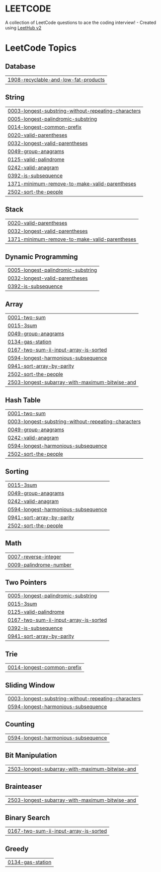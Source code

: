 # LEETCODE
A collection of LeetCode questions to ace the coding interview! - Created using [LeetHub v2](https://github.com/arunbhardwaj/LeetHub-2.0)

<!---LeetCode Topics Start-->
# LeetCode Topics
## Database
|  |
| ------- |
| [1908-recyclable-and-low-fat-products](https://github.com/gunjan123377/LEETCODE/tree/master/1908-recyclable-and-low-fat-products) |
## String
|  |
| ------- |
| [0003-longest-substring-without-repeating-characters](https://github.com/gunjan123377/LEETCODE/tree/master/0003-longest-substring-without-repeating-characters) |
| [0005-longest-palindromic-substring](https://github.com/gunjan123377/LEETCODE/tree/master/0005-longest-palindromic-substring) |
| [0014-longest-common-prefix](https://github.com/gunjan123377/LEETCODE/tree/master/0014-longest-common-prefix) |
| [0020-valid-parentheses](https://github.com/gunjan123377/LEETCODE/tree/master/0020-valid-parentheses) |
| [0032-longest-valid-parentheses](https://github.com/gunjan123377/LEETCODE/tree/master/0032-longest-valid-parentheses) |
| [0049-group-anagrams](https://github.com/gunjan123377/LEETCODE/tree/master/0049-group-anagrams) |
| [0125-valid-palindrome](https://github.com/gunjan123377/LEETCODE/tree/master/0125-valid-palindrome) |
| [0242-valid-anagram](https://github.com/gunjan123377/LEETCODE/tree/master/0242-valid-anagram) |
| [0392-is-subsequence](https://github.com/gunjan123377/LEETCODE/tree/master/0392-is-subsequence) |
| [1371-minimum-remove-to-make-valid-parentheses](https://github.com/gunjan123377/LEETCODE/tree/master/1371-minimum-remove-to-make-valid-parentheses) |
| [2502-sort-the-people](https://github.com/gunjan123377/LEETCODE/tree/master/2502-sort-the-people) |
## Stack
|  |
| ------- |
| [0020-valid-parentheses](https://github.com/gunjan123377/LEETCODE/tree/master/0020-valid-parentheses) |
| [0032-longest-valid-parentheses](https://github.com/gunjan123377/LEETCODE/tree/master/0032-longest-valid-parentheses) |
| [1371-minimum-remove-to-make-valid-parentheses](https://github.com/gunjan123377/LEETCODE/tree/master/1371-minimum-remove-to-make-valid-parentheses) |
## Dynamic Programming
|  |
| ------- |
| [0005-longest-palindromic-substring](https://github.com/gunjan123377/LEETCODE/tree/master/0005-longest-palindromic-substring) |
| [0032-longest-valid-parentheses](https://github.com/gunjan123377/LEETCODE/tree/master/0032-longest-valid-parentheses) |
| [0392-is-subsequence](https://github.com/gunjan123377/LEETCODE/tree/master/0392-is-subsequence) |
## Array
|  |
| ------- |
| [0001-two-sum](https://github.com/gunjan123377/LEETCODE/tree/master/0001-two-sum) |
| [0015-3sum](https://github.com/gunjan123377/LEETCODE/tree/master/0015-3sum) |
| [0049-group-anagrams](https://github.com/gunjan123377/LEETCODE/tree/master/0049-group-anagrams) |
| [0134-gas-station](https://github.com/gunjan123377/LEETCODE/tree/master/0134-gas-station) |
| [0167-two-sum-ii-input-array-is-sorted](https://github.com/gunjan123377/LEETCODE/tree/master/0167-two-sum-ii-input-array-is-sorted) |
| [0594-longest-harmonious-subsequence](https://github.com/gunjan123377/LEETCODE/tree/master/0594-longest-harmonious-subsequence) |
| [0941-sort-array-by-parity](https://github.com/gunjan123377/LEETCODE/tree/master/0941-sort-array-by-parity) |
| [2502-sort-the-people](https://github.com/gunjan123377/LEETCODE/tree/master/2502-sort-the-people) |
| [2503-longest-subarray-with-maximum-bitwise-and](https://github.com/gunjan123377/LEETCODE/tree/master/2503-longest-subarray-with-maximum-bitwise-and) |
## Hash Table
|  |
| ------- |
| [0001-two-sum](https://github.com/gunjan123377/LEETCODE/tree/master/0001-two-sum) |
| [0003-longest-substring-without-repeating-characters](https://github.com/gunjan123377/LEETCODE/tree/master/0003-longest-substring-without-repeating-characters) |
| [0049-group-anagrams](https://github.com/gunjan123377/LEETCODE/tree/master/0049-group-anagrams) |
| [0242-valid-anagram](https://github.com/gunjan123377/LEETCODE/tree/master/0242-valid-anagram) |
| [0594-longest-harmonious-subsequence](https://github.com/gunjan123377/LEETCODE/tree/master/0594-longest-harmonious-subsequence) |
| [2502-sort-the-people](https://github.com/gunjan123377/LEETCODE/tree/master/2502-sort-the-people) |
## Sorting
|  |
| ------- |
| [0015-3sum](https://github.com/gunjan123377/LEETCODE/tree/master/0015-3sum) |
| [0049-group-anagrams](https://github.com/gunjan123377/LEETCODE/tree/master/0049-group-anagrams) |
| [0242-valid-anagram](https://github.com/gunjan123377/LEETCODE/tree/master/0242-valid-anagram) |
| [0594-longest-harmonious-subsequence](https://github.com/gunjan123377/LEETCODE/tree/master/0594-longest-harmonious-subsequence) |
| [0941-sort-array-by-parity](https://github.com/gunjan123377/LEETCODE/tree/master/0941-sort-array-by-parity) |
| [2502-sort-the-people](https://github.com/gunjan123377/LEETCODE/tree/master/2502-sort-the-people) |
## Math
|  |
| ------- |
| [0007-reverse-integer](https://github.com/gunjan123377/LEETCODE/tree/master/0007-reverse-integer) |
| [0009-palindrome-number](https://github.com/gunjan123377/LEETCODE/tree/master/0009-palindrome-number) |
## Two Pointers
|  |
| ------- |
| [0005-longest-palindromic-substring](https://github.com/gunjan123377/LEETCODE/tree/master/0005-longest-palindromic-substring) |
| [0015-3sum](https://github.com/gunjan123377/LEETCODE/tree/master/0015-3sum) |
| [0125-valid-palindrome](https://github.com/gunjan123377/LEETCODE/tree/master/0125-valid-palindrome) |
| [0167-two-sum-ii-input-array-is-sorted](https://github.com/gunjan123377/LEETCODE/tree/master/0167-two-sum-ii-input-array-is-sorted) |
| [0392-is-subsequence](https://github.com/gunjan123377/LEETCODE/tree/master/0392-is-subsequence) |
| [0941-sort-array-by-parity](https://github.com/gunjan123377/LEETCODE/tree/master/0941-sort-array-by-parity) |
## Trie
|  |
| ------- |
| [0014-longest-common-prefix](https://github.com/gunjan123377/LEETCODE/tree/master/0014-longest-common-prefix) |
## Sliding Window
|  |
| ------- |
| [0003-longest-substring-without-repeating-characters](https://github.com/gunjan123377/LEETCODE/tree/master/0003-longest-substring-without-repeating-characters) |
| [0594-longest-harmonious-subsequence](https://github.com/gunjan123377/LEETCODE/tree/master/0594-longest-harmonious-subsequence) |
## Counting
|  |
| ------- |
| [0594-longest-harmonious-subsequence](https://github.com/gunjan123377/LEETCODE/tree/master/0594-longest-harmonious-subsequence) |
## Bit Manipulation
|  |
| ------- |
| [2503-longest-subarray-with-maximum-bitwise-and](https://github.com/gunjan123377/LEETCODE/tree/master/2503-longest-subarray-with-maximum-bitwise-and) |
## Brainteaser
|  |
| ------- |
| [2503-longest-subarray-with-maximum-bitwise-and](https://github.com/gunjan123377/LEETCODE/tree/master/2503-longest-subarray-with-maximum-bitwise-and) |
## Binary Search
|  |
| ------- |
| [0167-two-sum-ii-input-array-is-sorted](https://github.com/gunjan123377/LEETCODE/tree/master/0167-two-sum-ii-input-array-is-sorted) |
## Greedy
|  |
| ------- |
| [0134-gas-station](https://github.com/gunjan123377/LEETCODE/tree/master/0134-gas-station) |
<!---LeetCode Topics End-->